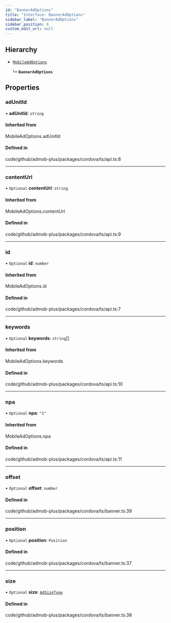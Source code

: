 ```yaml
---
id: "BannerAdOptions"
title: "Interface: BannerAdOptions"
sidebar_label: "BannerAdOptions"
sidebar_position: 0
custom_edit_url: null
---
```


## Hierarchy

- [`MobileAdOptions`](../index.md#mobileadoptions)

  ↳ **`BannerAdOptions`**

## Properties

### adUnitId

• **adUnitId**: `string`

#### Inherited from

MobileAdOptions.adUnitId

#### Defined in

code/github/admob-plus/packages/cordova/ts/api.ts:8

___

### contentUrl

• `Optional` **contentUrl**: `string`

#### Inherited from

MobileAdOptions.contentUrl

#### Defined in

code/github/admob-plus/packages/cordova/ts/api.ts:9

___

### id

• `Optional` **id**: `number`

#### Inherited from

MobileAdOptions.id

#### Defined in

code/github/admob-plus/packages/cordova/ts/api.ts:7

___

### keywords

• `Optional` **keywords**: `string`[]

#### Inherited from

MobileAdOptions.keywords

#### Defined in

code/github/admob-plus/packages/cordova/ts/api.ts:10

___

### npa

• `Optional` **npa**: ``"1"``

#### Inherited from

MobileAdOptions.npa

#### Defined in

code/github/admob-plus/packages/cordova/ts/api.ts:11

___

### offset

• `Optional` **offset**: `number`

#### Defined in

code/github/admob-plus/packages/cordova/ts/banner.ts:39

___

### position

• `Optional` **position**: `Position`

#### Defined in

code/github/admob-plus/packages/cordova/ts/banner.ts:37

___

### size

• `Optional` **size**: [`AdSizeType`](../enums/AdSizeType.md)

#### Defined in

code/github/admob-plus/packages/cordova/ts/banner.ts:38
